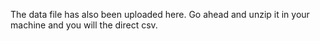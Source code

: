 The data file has also been uploaded here. Go ahead and unzip it in your machine and you will the direct csv.
